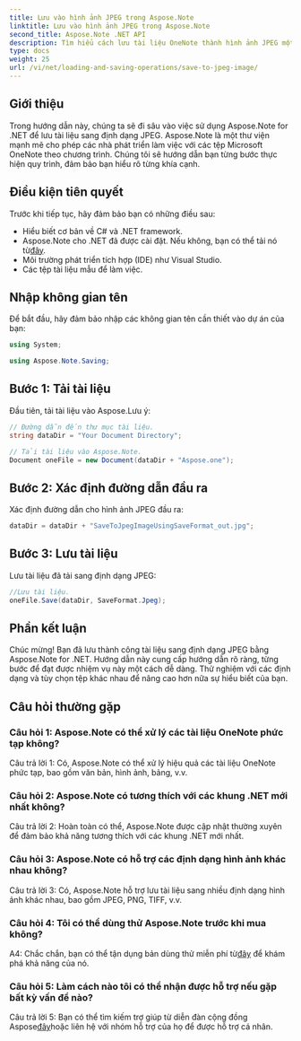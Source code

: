 ```yaml
---
title: Lưu vào hình ảnh JPEG trong Aspose.Note
linktitle: Lưu vào hình ảnh JPEG trong Aspose.Note
second_title: Aspose.Note .NET API
description: Tìm hiểu cách lưu tài liệu OneNote thành hình ảnh JPEG một cách dễ dàng bằng cách sử dụng Aspose.Note for .NET. Hướng dẫn từng bước bao gồm.
type: docs
weight: 25
url: /vi/net/loading-and-saving-operations/save-to-jpeg-image/
---
```

## Giới thiệu

Trong hướng dẫn này, chúng ta sẽ đi sâu vào việc sử dụng Aspose.Note for .NET để lưu tài liệu sang định dạng JPEG. Aspose.Note là một thư viện mạnh mẽ cho phép các nhà phát triển làm việc với các tệp Microsoft OneNote theo chương trình. Chúng tôi sẽ hướng dẫn bạn từng bước thực hiện quy trình, đảm bảo bạn hiểu rõ từng khía cạnh.

## Điều kiện tiên quyết

Trước khi tiếp tục, hãy đảm bảo bạn có những điều sau:
- Hiểu biết cơ bản về C# và .NET framework.
-  Aspose.Note cho .NET đã được cài đặt. Nếu không, bạn có thể tải nó từ[đây](https://releases.aspose.com/note/net/).
- Môi trường phát triển tích hợp (IDE) như Visual Studio.
- Các tệp tài liệu mẫu để làm việc.

## Nhập không gian tên

Để bắt đầu, hãy đảm bảo nhập các không gian tên cần thiết vào dự án của bạn:

```csharp
using System;

using Aspose.Note.Saving;
```

## Bước 1: Tải tài liệu

Đầu tiên, tải tài liệu vào Aspose.Lưu ý:

```csharp
// Đường dẫn đến thư mục tài liệu.
string dataDir = "Your Document Directory";

// Tải tài liệu vào Aspose.Note.
Document oneFile = new Document(dataDir + "Aspose.one");
```

## Bước 2: Xác định đường dẫn đầu ra

Xác định đường dẫn cho hình ảnh JPEG đầu ra:

```csharp
dataDir = dataDir + "SaveToJpegImageUsingSaveFormat_out.jpg";
```

## Bước 3: Lưu tài liệu

Lưu tài liệu đã tải sang định dạng JPEG:

```csharp
//Lưu tài liệu.
oneFile.Save(dataDir, SaveFormat.Jpeg);
```

## Phần kết luận

Chúc mừng! Bạn đã lưu thành công tài liệu sang định dạng JPEG bằng Aspose.Note for .NET. Hướng dẫn này cung cấp hướng dẫn rõ ràng, từng bước để đạt được nhiệm vụ này một cách dễ dàng. Thử nghiệm với các định dạng và tùy chọn tệp khác nhau để nâng cao hơn nữa sự hiểu biết của bạn.

## Câu hỏi thường gặp

### Câu hỏi 1: Aspose.Note có thể xử lý các tài liệu OneNote phức tạp không?

Câu trả lời 1: Có, Aspose.Note có thể xử lý hiệu quả các tài liệu OneNote phức tạp, bao gồm văn bản, hình ảnh, bảng, v.v.

### Câu hỏi 2: Aspose.Note có tương thích với các khung .NET mới nhất không?

Câu trả lời 2: Hoàn toàn có thể, Aspose.Note được cập nhật thường xuyên để đảm bảo khả năng tương thích với các khung .NET mới nhất.

### Câu hỏi 3: Aspose.Note có hỗ trợ các định dạng hình ảnh khác nhau không?

Câu trả lời 3: Có, Aspose.Note hỗ trợ lưu tài liệu sang nhiều định dạng hình ảnh khác nhau, bao gồm JPEG, PNG, TIFF, v.v.

### Câu hỏi 4: Tôi có thể dùng thử Aspose.Note trước khi mua không?

 A4: Chắc chắn, bạn có thể tận dụng bản dùng thử miễn phí từ[đây](https://releases.aspose.com/) để khám phá khả năng của nó.

### Câu hỏi 5: Làm cách nào tôi có thể nhận được hỗ trợ nếu gặp bất kỳ vấn đề nào?

Câu trả lời 5: Bạn có thể tìm kiếm trợ giúp từ diễn đàn cộng đồng Aspose[đây](https://forum.aspose.com/c/note/28)hoặc liên hệ với nhóm hỗ trợ của họ để được hỗ trợ cá nhân.
